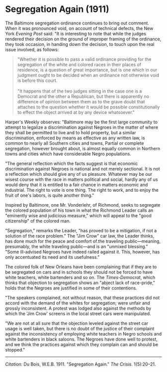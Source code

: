 <!--
title:   Segregation Again
author:  Du Bois, W.E.B.
journal: The Crisis
year:    1911
volume:  1
issue:   5
pages:   20--21
-->
# Segregation Again (1911)

The Baltimore segregation ordinance continues to bring out comment. When it was pronounced void, on account of technical defects, the New York *Evening Post* said: "It is interesting to note that while the judges rendered their decision on the ground of improper framing of the ordinance, they took occasion, in handing down the decision, to touch upon the real issue involved, as follows: 

> "Whether it is possible to pass a valid ordinance providing for the segregation of the white and colored races in their places of residence, is a question of great importance, but is one which in our judgment ought to be decided when an ordinance not otherwise void is before this court.    
> &nbsp;    
> "It happens that of the two judges sitting in the case one is a Democrat and the other a Republican, but there is apparently no difference of opinion between them as to the grave doubt that attaches to the question whether it would be possible constitutionally to effect the object arrived at by any device whatsoever." 

Harper's Weekly observes: "Baltimore may be the first large community to attempt to legalize a discrimination against Negroes in the matter of where they shall be permitted to live and to hold property, but a similar discrimination, enforced by means as effective as any written law, is common to nearly all Southern cities and towns, Partial or complete segregation, however brought about, is almost equally common in Northern towns and cities which have considerable Negro populations. 

"The general reflection which the facts suggest is that economic discrimination against Negroes is national and not merely sectional. It is not a reflection which should give any of us pleasure. Whatever may be our wisest course with the race in matters political and social, hardly any of us would deny that it is entitled to a fair chance in matters economic and industrial. The right to vote is one thing. The right to work, and to enjoy the fruit of one's labors, is quite another thing." 

Inspired by Baltimore, one Mr. Vonderlehr, of Richmond, seeks to segregate the colored population of his town in what the Richmond Leader calls an "eminently wise and judicious measure," which will appeal to the "good citizenship" of the colored man.

"Segregation," remarks the Leader, "has proved to be a mitigation, if not a solution of the race problem." The "Jim Crow" car law, the Leader thinks, has done much for the peace and comfort of.the traveling public—meaning, presumably, the white traveling public—and is an "unmixed blessing." "Some ill-advised Negroes have indeed railed against it. This, however, has only accentuated its need and its usefulness." 

The colored folk of New Orleans have been complaining that if they are to be segregated on cars and in schools they should not be forced to have white teachers, white bartenders and so on. The *Times-Democrat*, which thinks that objection to segregation shows an "abject lack of race-pride," holds that the Negroes are justified in some of their contentions. 

"The speakers complained, not without reason, that these practices did not accord with the demand of the whites for segregation; were unfair and grossly inconsistent. A protest was lodged also against the methods by which the 'Jim Crow' screens in the local street cars were manipulated. 

"We are not at all sure that the objection leveled against the street car usage is well taken, but there is no doubt of the justice of their complaint against the inconsistency of employing white teachers in Negro schools and white bartenders in black saloons. The Negroes have done well to protest, and we think the practices against which they complain can and should be stopped." 

_________________
*Citation:* Du Bois, W.E.B. 1911. "Segregation Again." *The Crisis*. 1(5):20&ndash;21.
